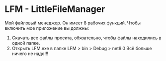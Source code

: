 # LFM - LittleFileManager
Мой файловый менеджер. Он имеет 8 рабочих функций. Чтобы включить мое приложение вы должны: 
1) Скачать все файлы проекта, обязательно, чтобы файлы находились в одной папке.
2) Открыть LFM.exe в папке LFM > bin > Debug > net8.0
Всё больше ничего не надо!!!
